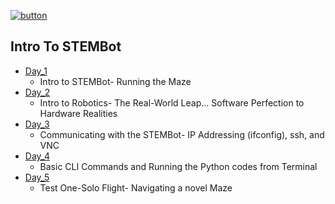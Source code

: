 [![button](https://raw.githubusercontent.com/BotDevLLC/BotDevCurriculum/master/Pictures/back_button.png)](https://github.com/BotDevLLC/BotDevCurriculum/blob/master/readme.md)

## Intro To STEMBot

- [Day_1](https://github.com/BotDevLLC/BotDevCurriculum/blob/master/Curriculum/Week_1/Day_1/Introduction_to_STEMBot.md)
    -  Intro to STEMBot- Running the Maze
- [Day_2](https://github.com/BotDevLLC/BotDevCurriculum/blob/master/Curriculum/Week_1/Day_2/Robotics.md)
    - Intro to Robotics- The Real-World Leap… Software Perfection to Hardware Realities
- [Day_3](https://github.com/BotDevLLC/BotDevCurriculum/blob/master/Curriculum/Week_1/Day_3/Communicating_with_STEMBot_Lesson_Plan.md)
    - Communicating with the STEMBot- IP Addressing (ifconfig), ssh, and VNC
- [Day_4](https://github.com/BotDevLLC/BotDevCurriculum/blob/master/Curriculum/Week_1/Day_4/Unix_Command_Lesson_Plan.md)
    -  Basic CLI Commands and Running the Python codes from Terminal
- [Day_5](https://github.com/BotDevLLC/BotDevCurriculum/blob/master/Curriculum/Week_1/Day_5/Test_One_Solo_Flight_Navigating_a_novel_Maze.md)
     - Test One-Solo Flight- Navigating a novel Maze

